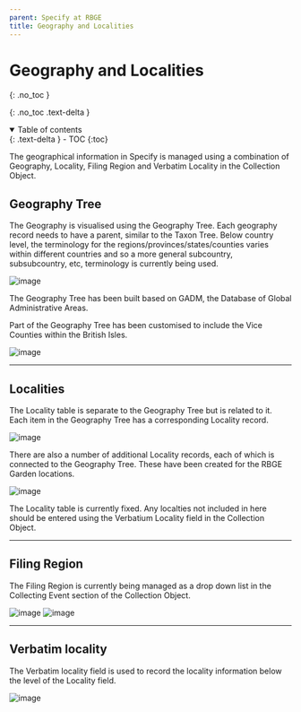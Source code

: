 ```yaml
---
parent: Specify at RBGE
title: Geography and Localities
---
```


# Geography and Localities

{: .no_toc }

  {: .no_toc .text-delta }
<details open markdown="block">
  <summary>
    Table of contents
  </summary>
  {: .text-delta }
- TOC
{:toc}
</details>

The geographical information in Specify is managed using a combination of Geography, Locality, Filing Region and Verbatim Locality in the Collection Object.

## Geography Tree

The Geography is visualised using the Geography Tree. Each geography record needs to have a parent, similar to the Taxon Tree. Below country level, the terminology for the regions/provinces/states/counties varies within different countries and so a more general subcountry, subsubcountry, etc, terminology is currently being used.

![image](https://user-images.githubusercontent.com/6713716/193112633-f747fba6-6d31-41e9-819a-a8e16a3bdbb0.png)

The Geography Tree has been built based on GADM, the Database of Global Administrative Areas.

Part of the Geography Tree has been customised to include the Vice Counties within the British Isles.

![image](https://user-images.githubusercontent.com/6713716/193114870-1b2a82dc-08d4-4413-84a8-9e572fee0849.png)

----
## Localities

The Locality table is separate to the Geography Tree but is related to it. Each item in the Geography Tree has a corresponding Locality record.

![image](https://user-images.githubusercontent.com/6713716/193120405-2c622175-e29b-4e44-9e2c-eda650f79aff.png)

There are also a number of additional Locality records, each of which is connected to the Geography Tree. These have been created for the RBGE Garden locations.

![image](https://user-images.githubusercontent.com/6713716/193120259-16e38673-e6f8-4fc3-a012-6c92fa986698.png)

The Locality table is currently fixed. Any localties not included in here should be entered using the Verbatium Locality field in the Collection Object.

----
## Filing Region

The Filing Region is currently being managed as a drop down list in the Collecting Event section of the Collection Object.

![image](https://user-images.githubusercontent.com/6713716/193121244-63018a0b-4d87-4bac-8009-8596be0623cc.png)
![image](https://user-images.githubusercontent.com/6713716/193121122-4ac651e8-c2e7-437a-8617-d129c722ac62.png)

----
## Verbatim locality

The Verbatim locality field is used to record the locality information below the level of the Locality field.

![image](https://user-images.githubusercontent.com/6713716/193122640-afa173cb-fb18-46fc-bf91-06a1e594ca58.png)
